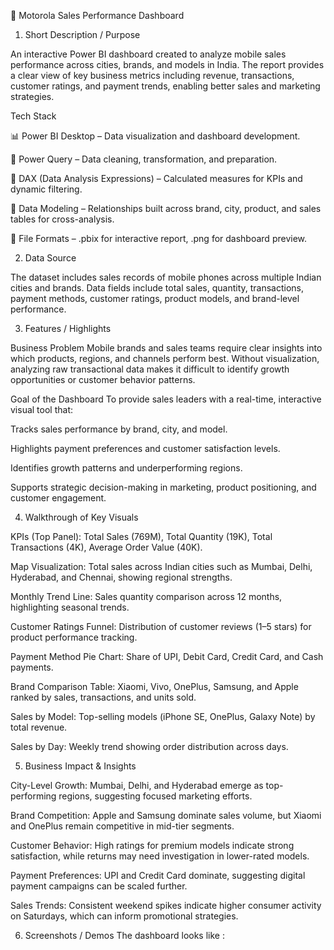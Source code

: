📱 Motorola Sales Performance Dashboard

1. Short Description / Purpose

An interactive Power BI dashboard created to analyze mobile sales performance across cities, brands, and models in India. The report provides a clear view of key business metrics including revenue, transactions, customer ratings, and payment trends, enabling better sales and marketing strategies.

Tech Stack

📊 Power BI Desktop – Data visualization and dashboard development.

📂 Power Query – Data cleaning, transformation, and preparation.

🧠 DAX (Data Analysis Expressions) – Calculated measures for KPIs and dynamic filtering.

📝 Data Modeling – Relationships built across brand, city, product, and sales tables for cross-analysis.

📁 File Formats – .pbix for interactive report, .png for dashboard preview.

2. Data Source

The dataset includes sales records of mobile phones across multiple Indian cities and brands. Data fields include total sales, quantity, transactions, payment methods, customer ratings, product models, and brand-level performance.

3. Features / Highlights

Business Problem
Mobile brands and sales teams require clear insights into which products, regions, and channels perform best. Without visualization, analyzing raw transactional data makes it difficult to identify growth opportunities or customer behavior patterns.

Goal of the Dashboard
To provide sales leaders with a real-time, interactive visual tool that:

Tracks sales performance by brand, city, and model.

Highlights payment preferences and customer satisfaction levels.

Identifies growth patterns and underperforming regions.

Supports strategic decision-making in marketing, product positioning, and customer engagement.

4. Walkthrough of Key Visuals

KPIs (Top Panel): Total Sales (769M), Total Quantity (19K), Total Transactions (4K), Average Order Value (40K).

Map Visualization: Total sales across Indian cities such as Mumbai, Delhi, Hyderabad, and Chennai, showing regional strengths.

Monthly Trend Line: Sales quantity comparison across 12 months, highlighting seasonal trends.

Customer Ratings Funnel: Distribution of customer reviews (1–5 stars) for product performance tracking.

Payment Method Pie Chart: Share of UPI, Debit Card, Credit Card, and Cash payments.

Brand Comparison Table: Xiaomi, Vivo, OnePlus, Samsung, and Apple ranked by sales, transactions, and units sold.

Sales by Model: Top-selling models (iPhone SE, OnePlus, Galaxy Note) by total revenue.

Sales by Day: Weekly trend showing order distribution across days.

5. Business Impact & Insights

City-Level Growth: Mumbai, Delhi, and Hyderabad emerge as top-performing regions, suggesting focused marketing efforts.

Brand Competition: Apple and Samsung dominate sales volume, but Xiaomi and OnePlus remain competitive in mid-tier segments.

Customer Behavior: High ratings for premium models indicate strong satisfaction, while returns may need investigation in lower-rated models.

Payment Preferences: UPI and Credit Card dominate, suggesting digital payment campaigns can be scaled further.

Sales Trends: Consistent weekend spikes indicate higher consumer activity on Saturdays, which can inform promotional strategies.

6. Screenshots / Demos
The dashboard looks like : 
